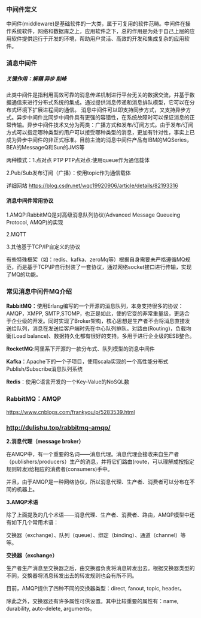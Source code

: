 ### 中间件定义

中间件(middleware)是基础软件的一大类，属于可复用的软件范畴。中间件在操作系统软件，网络和数据库之上，应用软件之下，总的作用是为处于自己上层的应用软件提供运行于开发的环境，帮助用户灵活、高效的开发和集成复杂的应用软件。

### 消息中间件  

##### 关键作用：解耦 异步  削峰

此类中间件是指利用高效可靠的消息传递机制进行平台无关的数据交流，并基于数据通信来进行分布式系统的集成。通过提供消息传递和消息排队模型，它可以在分布式环境下扩展进程间的通信。
消息中间件可以即支持同步方式，又支持异步方式。异步中间件比同步中间件具有更强的容错性，在系统故障时可以保证消息的正常传输。异步中间件技术又分为两类：广播方式和发布/订阅方式。由于发布/订阅方式可以指定哪种类型的用户可以接受哪种类型的消息，更加有针对性，事实上已成为异步中间件的非正式标准。目前主流的消息中间件产品有IBM的MQSeries，BEA的MessageQ和Sun的JMS等

两种模式：1.点对点  PTP   PTP点对点:使用queue作为通信载体  

2.Pub/Sub发布订阅（广播）：使用topic作为通信载体 

详细网站    https://blog.csdn.net/wqc19920906/article/details/82193316

#### 消息中间件常用协议

1.AMQP:RabbitMQ是对高级消息队列协议(Advanced Message Queueing Protocol, AMQP)的实现

2.MQTT

3.其他基于TCP/IP自定义的协议

有些特殊框架（如：redis、kafka、zeroMq等）根据自身需要未严格遵循MQ规范，而是基于TCP\IP自行封装了一套协议，通过网络socket接口进行传输，实现了MQ的功能。

### 常见消息中间件MQ介绍

**RabbitMQ**：使用Erlang编写的一个开源的消息队列，本身支持很多的协议：AMQP，XMPP, SMTP,STOMP，也正是如此，使的它变的非常重量级，更适合于企业级的开发。同时实现了Broker架构，核心思想是生产者不会将消息直接发送给队列，消息在发送给客户端时先在中心队列排队。对路由(Routing)，负载均衡(Load balance)、数据持久化都有很好的支持。多用于进行企业级的ESB整合。

**RocketMQ**:阿里系下开源的一款分布式、队列模型的消息中间件

**Kafka**：Apache下的一个子项目，使用scala实现的一个高性能分布式Publish/Subscribe消息队列系统

**Redis**：使用C语言开发的一个Key-Value的NoSQL数



### RabbitMQ：AMQP   

https://www.cnblogs.com/frankyou/p/5283539.html

### http://dulishu.top/rabbitmq-amqp/

**2.消息代理（message broker）**

在AMQP中，有一个重要的名词——消息代理。消息代理会接收来自生产者（publishers/producers）生产的消息，并将它们路由(route，可以理解成按指定规则转发)给相应的消费者(consumers)手中。

并且，由于AMQP是一种网络协议，所以消息代理、生产者、消费者可以分布在不同的机器上。

**3.AMQP术语**

除了上面提及的几个术语——消息代理、生产者、消费者、路由，AMQP模型中还有如下几个常用术语：

交换器（exchange）、队列（queue）、绑定（binding）、通道（channel）等等。

**交换器（exchange）**

生产者生产消息至交换器之后，由交换器负责将消息转发出去。根据交换器类型的不同，交换器将消息转发出去的转发规则也会有所不同。

目前，AMQP提供了四种不同的交换器类型：direct, fanout, topic, header。

除此之外，交换器还有许多属性可供设置。其中比较重要的属性有：name, durability, auto-delete, arguments。